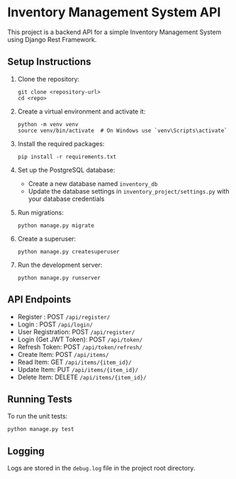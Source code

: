 # Inventory Management System API

This project is a backend API for a simple Inventory Management System using Django Rest Framework.

## Setup Instructions

1. Clone the repository:

   ```
   git clone <repository-url>
   cd <repo>
   ```

2. Create a virtual environment and activate it:

   ```
   python -m venv venv
   source venv/bin/activate  # On Windows use `venv\Scripts\activate`
   ```

3. Install the required packages:

   ```
   pip install -r requirements.txt
   ```

4. Set up the PostgreSQL database:

   - Create a new database named `inventory_db`
   - Update the database settings in `inventory_project/settings.py` with your database credentials

5. Run migrations:

   ```
   python manage.py migrate
   ```

6. Create a superuser:

   ```
   python manage.py createsuperuser
   ```

7. Run the development server:
   ```
   python manage.py runserver
   ```

## API Endpoints

- Register : POST `/api/register/`
- Login : POST `/api/login/`
- User Registration: POST `/api/register/`
- Login (Get JWT Token): POST `/api/token/`
- Refresh Token: POST `/api/token/refresh/`
- Create Item: POST `/api/items/`
- Read Item: GET `/api/items/{item_id}/`
- Update Item: PUT `/api/items/{item_id}/`
- Delete Item: DELETE `/api/items/{item_id}/`

## Running Tests

To run the unit tests:

```
python manage.py test
```

## Logging

Logs are stored in the `debug.log` file in the project root directory.
